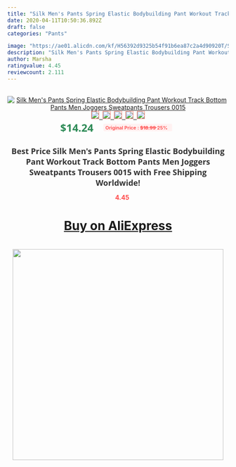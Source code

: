 ```yaml
---
title: "Silk Men's Pants Spring Elastic Bodybuilding Pant Workout Track Bottom Pants Men Joggers Sweatpants Trousers 0015"
date: 2020-04-11T10:50:36.892Z
draft: false
categories: "Pants"

image: "https://ae01.alicdn.com/kf/H56392d9325b54f91b6ea87c2a4d90920T/Silk-Men-s-Pants-Spring-Elastic-Bodybuilding-Pant-Workout-Track-Bottom-Pants-Men-Joggers-Sweatpants-Trousers.jpg"
description: "Silk Men's Pants Spring Elastic Bodybuilding Pant Workout Track Bottom Pants Men Joggers Sweatpants Trousers 0015"
author: Marsha
ratingvalue: 4.45
reviewcount: 2.111
---
```

<br>
<div style="text-align: center;">
<a href="https://s.click.aliexpress.com/e/_AL5LWl" target="_blank" rel="nofollow noopener noreferrer"><img alt="Silk Men's Pants Spring Elastic Bodybuilding Pant Workout Track Bottom Pants Men Joggers Sweatpants Trousers 0015" class="magnifier-image" src="https://ae01.alicdn.com/kf/H56392d9325b54f91b6ea87c2a4d90920T/Silk-Men-s-Pants-Spring-Elastic-Bodybuilding-Pant-Workout-Track-Bottom-Pants-Men-Joggers-Sweatpants-Trousers.jpg_640x640.jpg">
<br>
<img style="border:1px solid salmon" src="https://ae01.alicdn.com/kf/H56392d9325b54f91b6ea87c2a4d90920T/Silk-Men-s-Pants-Spring-Elastic-Bodybuilding-Pant-Workout-Track-Bottom-Pants-Men-Joggers-Sweatpants-Trousers.jpg_120x120.jpg">&nbsp;&nbsp;<img style="border:1px solid salmon" src="https://ae01.alicdn.com/kf/Hd377945672f24da7bf586966f59a93bdi/Silk-Men-s-Pants-Spring-Elastic-Bodybuilding-Pant-Workout-Track-Bottom-Pants-Men-Joggers-Sweatpants-Trousers.jpg_120x120.jpg">&nbsp;&nbsp;<img style="border:1px solid salmon" src="https://ae01.alicdn.com/kf/H344c548f12c346e6b33f67de5d71e9e2p/Silk-Men-s-Pants-Spring-Elastic-Bodybuilding-Pant-Workout-Track-Bottom-Pants-Men-Joggers-Sweatpants-Trousers.jpg_120x120.jpg">&nbsp;&nbsp;<img style="border:1px solid salmon" src="https://ae01.alicdn.com/kf/H56caa57013494ee8836b11a44913642f5/Silk-Men-s-Pants-Spring-Elastic-Bodybuilding-Pant-Workout-Track-Bottom-Pants-Men-Joggers-Sweatpants-Trousers.jpg_120x120.jpg">&nbsp;&nbsp;<img style="border:1px solid salmon" src="https://ae01.alicdn.com/kf/H859bb895fb0e4591b38034f832ca28deq/Silk-Men-s-Pants-Spring-Elastic-Bodybuilding-Pant-Workout-Track-Bottom-Pants-Men-Joggers-Sweatpants-Trousers.jpg_120x120.jpg"></a></div><br0>
<div style="text-align: center;"><span style="background-color: white; border: 0px; box-sizing: border-box; color: seagreen; display: inline-block; font-family: &quot;open sans&quot; , &quot;arial&quot; , &quot;helvetica&quot; , sans-serif , &quot;heiti&quot;; font-size: 24px; font-stretch: inherit; font-weight: 700; line-height: inherit; margin: 0px 10px 0px 0px; padding: 0px; vertical-align: middle;">$14.24 </span>
<span style="background: rgb(255 , 241 , 241); border-radius: 3px; border: 0px; box-sizing: border-box; color: #ff4747; display: inline-block; font-family: inherit; font-size: 12px; font-stretch: inherit; font-style: inherit; font-variant: inherit; font-weight: 600; line-height: inherit; margin: 0px; padding: 2px 5px; transform: scale(0.9); vertical-align: middle;">Original Price : <b style="text-decoration: line-through;">$18.99 </b> 25%&nbsp;&nbsp;</span></div>
<h1 style="color: #333333; display: inline-block; font-family: &quot;open sans&quot; , &quot;arial&quot; , &quot;helvetica&quot; , sans-serif , &quot;heiti&quot;; font-size: 18px; font-stretch: inherit; font-weight: 700; text-align: center;">Best Price Silk Men's Pants Spring Elastic Bodybuilding Pant Workout Track Bottom Pants Men Joggers Sweatpants Trousers 0015 with Free Shipping Worldwide!</h1>
<div style="color: #ff4747; text-align: center;">
<img src="https://4.bp.blogspot.com/-M0ZcTcb-5uY/XleCXlxnR4I/AAAAAAAAAEc/OrjgMkXV1oMQFaCRZj5HQwOCBcu3w1FegCPcBGAYYCw/s1600/star.png" style="height: 15px;">&nbsp;<b>4.45</b></div>
<div class="button_cont" align="center"><a class="buynow_a" href="https://s.click.aliexpress.com/e/_AL5LWl" target="_blank" rel="nofollow noopener noreferrer"><H1>Buy on AliExpress</H1></a></div><br>
<div class="separator" style="clear: both; text-align: center;">
<img src="https://lh3.googleusercontent.com/-pTy5HemUv9M/XlePHvY0dAI/AAAAAAAAAE4/0nX5iRUoIWY8eMW9Dpxeirr157OZliDIgCLcBGAsYHQ/s1600/badge.gif" width="480">
</div>

